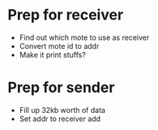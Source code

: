 Prep for receiver
===
- Find out which mote to use as receiver
- Convert mote id to addr
- Make it print stuffs?


Prep for sender
===
- Fill up 32kb worth of data
- Set addr to receiver add
